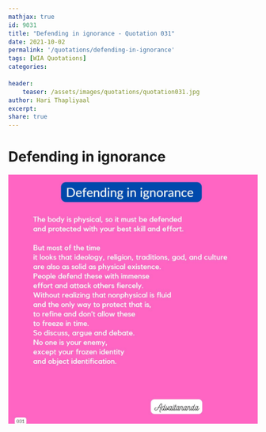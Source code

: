 ```yaml
---
mathjax: true
id: 9031
title: "Defending in ignorance - Quotation 031"
date: 2021-10-02
permalink: '/quotations/defending-in-ignorance'
tags: [WIA Quotations] 
categories: 

header:
    teaser: /assets/images/quotations/quotation031.jpg
author: Hari Thapliyaal 
excerpt:
share: true 
---
```


# Defending in ignorance

![Defending in ignorance](/assets/images/quotations/quotation031.jpg)
